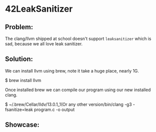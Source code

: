 # 42LeakSanitizer

## Problem:
The clang/llvm shipped at school doesn't support `leaksanitizer` which is sad, because we all love leak sanitizer.

## Solution:

We can install llvm using brew, note it take a huge place, nearly 1G.

$ brew install llvm

Once installed brew we can compile our program using our new installed clang.

$ ~/.brew/Cellar/lldv/13.0.1_1(Or any other version/bin/clang -g3 -fsanitize=leak program.c -o output

## Showcase:
